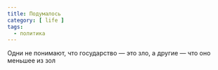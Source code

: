 ```yaml
---
title: Подумалось
category: [ life ]
tags:
  - политика
---
```

Одни не понимают, что государство — это зло, а другие — что оно меньшее из зол
